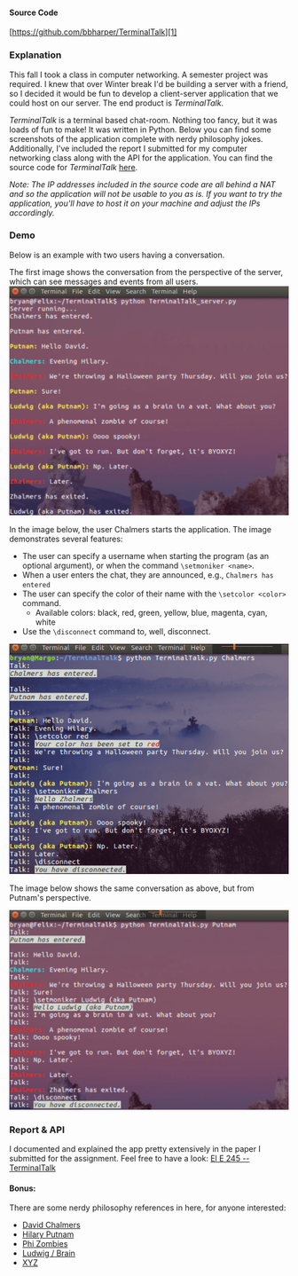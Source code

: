 ﻿[1]: https://github.com/bbharper/TerminalTalk "Repository"

#### Source Code
[https://github.com/bbharper/TerminalTalk][1]

### Explanation

This fall I took a class in computer networking. A semester project was required. I knew that over Winter break I'd be building a server with a friend, so I decided it would be fun to develop a client-server application that we could host on our server. The end product is *TerminalTalk*.

*TerminalTalk* is a terminal based chat-room. Nothing too fancy, but it was loads of fun to make! It was written in Python. Below you can find some screenshots of the application complete with nerdy philosophy jokes. Additionally, I've included the report I submitted for my computer networking class along with the API for the application. You can find the source code for *TerminalTalk* [here][1].

*Note: The IP addresses included in the source code are all behind a NAT and so the application will not be usable to you as is. If you want to try the application, you'll have to host it on your machine and adjust the IPs accordingly.*

### Demo
Below is an example with two users having a conversation.

The first image shows the conversation from the perspective of the server, which can see messages and events from all users.
![server-view](img/terminal-talk-server-view.png)

In the image below, the user Chalmers starts the application. The image demonstrates several features:
* The user can specify a username when starting the program (as an optional argument), or when the command `\setmoniker <name>`.
* When a user enters the chat, they are announced, e.g., `Chalmers has entered`
* The user can specify the color of their name with the `\setcolor <color>` command.
    * Available colors: black, red, green, yellow, blue, magenta, cyan, white
* Use the `\disconnect` command to, well, disconnect.

![server-view](img/terminal-talk-client-view.png)

The image below shows the same conversation as above, but from Putnam's perspective.

![server-view](img/terminal-talk-client-view-2.png)

### Report & API
I documented and explained the app pretty extensively in the paper I submitted for the assignment. Feel free to have a look:
[El E 245 -- TerminalTalk](resources/TerminalTalk.pdf)


#### Bonus:
There are some nerdy philosophy references in here, for anyone interested:
* [David Chalmers](https://en.wikipedia.org/wiki/David_Chalmers)
* [Hilary Putnam](https://en.wikipedia.org/wiki/Hilary_Putnam)
* [Phi Zombies](https://en.wikipedia.org/wiki/Philosophical_zombie)
* [Ludwig / Brain](https://en.wikipedia.org/wiki/Brain_in_a_vat)
* [XYZ](https://en.wikipedia.org/wiki/Twin_Earth_thought_experiment)
